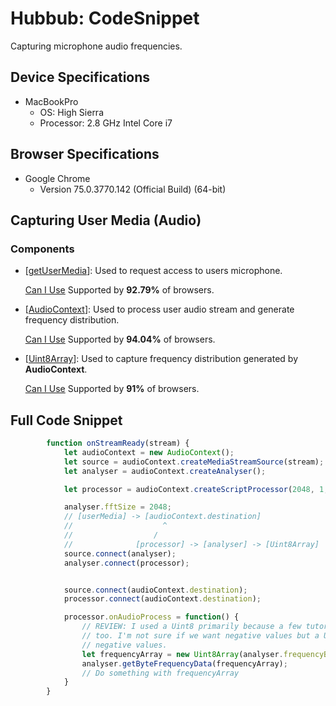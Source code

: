# Hubbub: CodeSnippet

Capturing microphone audio frequencies.

## Device Specifications

- MacBookPro
  - OS: High Sierra
  - Processor: 2.8 GHz Intel Core i7

## Browser Specifications

- Google Chrome
  - Version 75.0.3770.142 (Official Build) (64-bit)

## Capturing User Media (Audio)

### Components

- [[getUserMedia](https://developer.mozilla.org/en-US/docs/Web/API/MediaDevices/getUserMedia)]: Used to request access to users microphone.

  [Can I Use](https://caniuse.com/#feat=stream) Supported by __92.79%__ of browsers.

- [[AudioContext](https://developer.mozilla.org/en-US/docs/Web/API/AudioContext)]: Used to process user audio stream and generate frequency distribution.

  [Can I Use](https://caniuse.com/#search=AudioContext) Supported by __94.04%__ of browsers.

- [[Uint8Array](https://developer.mozilla.org/en-US/docs/Web/JavaScript/Reference/Global_Objects/Uint8Array)]: Used to capture frequency distribution generated by __AudioContext__.

  [Can I Use](https://caniuse.com/#search=Uint8Array) Supported by __91%__ of browsers.

## Full Code Snippet

``` javascript
        function onStreamReady(stream) {
            let audioContext = new AudioContext();
            let source = audioContext.createMediaStreamSource(stream);
            let analyser = audioContext.createAnalyser();

            let processor = audioContext.createScriptProcessor(2048, 1, 1);

            analyser.fftSize = 2048;
            // [userMedia] -> [audioContext.destination]
            //                    ^
            //                  /
            //              [processor] -> [analyser] -> [Uint8Array]
            source.connect(analyser);
            analyser.connect(processor);


            source.connect(audioContext.destination);
            processor.connect(audioContext.destination);

            processor.onAudioProcess = function() {
                // REVIEW: I used a Uint8 primarily because a few tutorials I saw used it
                // too. I'm not sure if we want negative values but a Unsigned Int won't capture
                // negative values.
                let frequencyArray = new Uint8Array(analyser.frequencyBinCount);
                analyser.getByteFrequencyData(frequencyArray);
                // Do something with frequencyArray
            }
        }
```
